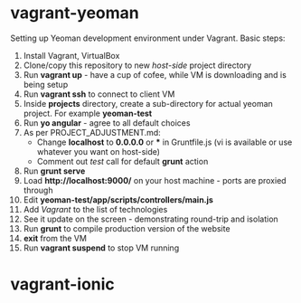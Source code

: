vagrant-yeoman
==============

Setting up Yeoman development environment under Vagrant. Basic steps: 

1. Install Vagrant, VirtualBox
2. Clone/copy this repository to new *host-side* project directory
3. Run **vagrant up** - have a cup of cofee, while VM is downloading and is being setup
4. Run **vagrant ssh** to connect to client VM
5. Inside **projects** directory, create a sub-directory for actual yeoman project. For example **yeoman-test**
6. Run **yo angular** - agree to all default choices
7. As per PROJECT_ADJUSTMENT.md:
    - Change **localhost** to **0.0.0.0** or __*__ in Gruntfile.js (vi is available or use whatever you want on host-side)
    - Comment out *test* call for default **grunt** action
8. Run **grunt serve**
9. Load **http://localhost:9000/** on your host machine - ports are proxied through
10. Edit **yeoman-test/app/scripts/controllers/main.js**
11. Add *Vagrant* to the list of technologies
12. See it update on the screen - demonstrating round-trip and isolation
13. Run **grunt** to compile production version of the website
14. **exit** from the VM
15. Run **vagrant suspend** to stop VM running

# vagrant-ionic
